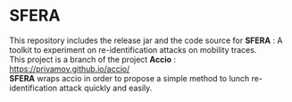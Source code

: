 # SFERA
This repository includes the release jar and the code source for <b>SFERA</b> : A toolkit to experiment on re-identification attacks on mobility traces.  
This project is a branch of the project <b>Accio</b> : https://privamov.github.io/accio/  
<b>SFERA</b> wraps accio in order to propose a simple method to lunch re-identification attack quickly and easily.  
